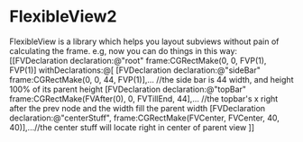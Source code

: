 FlexibleView2
=============

FlexibleView is a library which helps you layout subviews without pain of calculating the frame. 
e.g, now you can do things in this way:
[[FVDeclaration declaration:@"root" frame:CGRectMake(0, 0, FVP(1), FVP(1)] withDeclarations:@[
    [FVDeclaration declaration:@"sideBar" frame:CGRectMake(0, 0, 44, FVP(1)],... //the side bar is 44 width, and height 100% of its parent height
    [FVDeclaration declaration:@"topBar" frame:CGRectMake(FVAfter(0), 0, FVTillEnd, 44],... //the topbar's x right after the prev node and the width fill the parent width
    [FVDeclaration declaration:@"centerStuff", frame:CGRectMake(FVCenter, FVCenter, 40, 40)],...//the center stuff will locate right in center of parent view
]]

